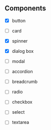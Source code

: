 ## Components

- [x] button
- [ ] card
- [x] spinner
- [x] dialog box
- [ ] modal
- [ ] accordion
- [ ] breadcrumb
- [ ] radio
- [ ] checkbox
- [ ] select
- [ ] textarea


